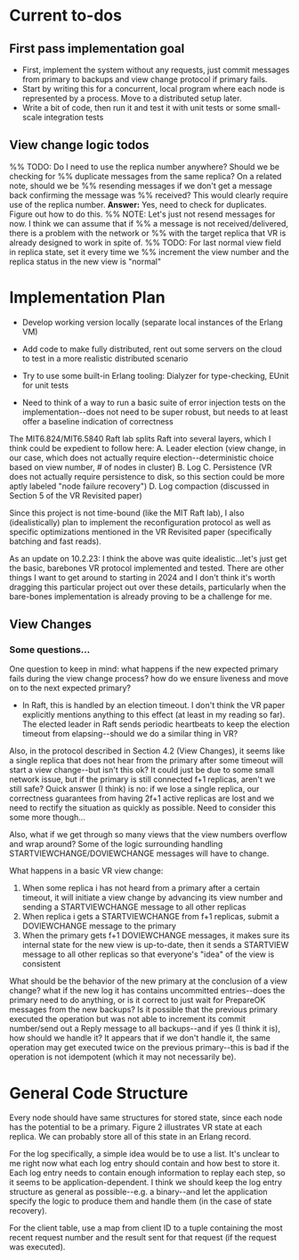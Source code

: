 # Current to-dos
## First pass implementation goal
- First, implement the system without any requests, just commit messages 
from primary to backups and view change protocol if primary fails.
- Start by writing this for a concurrent, local program where each node
is represented by a process. Move to a distributed setup later.
- Write a bit of code, then run it and test it with unit tests or some
small-scale integration tests

## View change logic todos
%% TODO: Do I need to use the replica number anywhere? Should we be checking for
%% duplicate messages from the same replica? On a related note, should we be
%% resending messages if we don't get a message back confirming the message was
%% received? This would clearly require use of the replica number.
**Answer:** Yes, need to check for duplicates. Figure out how to do this.
%% NOTE: Let's just not resend messages for now. I think we can assume that if 
%% a message is not received/delivered, there is a problem with the network or
%% with the target replica that VR is already designed to work in spite of.
%% TODO: For last normal view field in replica state, set it every time we 
%% increment the view number and the replica status in the new view is "normal"

# Implementation Plan
- Develop working version locally (separate local instances of the Erlang VM)
- Add code to make fully distributed, rent out some servers on the cloud to 
test in a more realistic distributed scenario

- Try to use some built-in Erlang tooling: Dialyzer for type-checking, EUnit for
unit tests

- Need to think of a way to run a basic suite of error injection tests on the 
implementation--does not need to be super robust, but needs to at least offer
a baseline indication of correctness

The MIT6.824/MIT6.5840 Raft lab splits Raft into several layers, which I think
could be expedient to follow here:
A. Leader election (view change, in our case, which does not actually require
election--deterministic choice based on view number, # of nodes in cluster)
B. Log
C. Persistence (VR does not actually require persistence to disk, so this
section could be more aptly labeled "node failure recovery")
D. Log compaction (discussed in Section 5 of the VR Revisited paper)

Since this project is not time-bound (like the MIT Raft lab), I also 
(idealistically) plan to implement the reconfiguration protocol as well as 
specific optimizations mentioned in the VR Revisited paper (specifically 
batching and fast reads).

As an update on 10.2.23: I think the above was quite idealistic...let's just get
the basic, barebones VR protocol implemented and tested. There are other things
I want to get around to starting in 2024 and I don't think it's worth dragging
this particular project out over these details, particularly when the bare-bones
implementation is already proving to be a challenge for me.

## View Changes
### Some questions...
One question to keep in mind: what happens if the new expected primary fails 
during the view change process? how do we ensure liveness and move on to the 
next expected primary?
- In Raft, this is handled by an election timeout. I don't think the VR paper 
explicitly mentions anything to this effect (at least in my reading so far).
The elected leader in Raft sends periodic heartbeats to keep the election
timeout from elapsing--should we do a similar thing in VR?

Also, in the protocol described in Section 4.2 (View Changes), it seems like a 
single replica that does not hear from the primary after some timeout will 
start a view change--but isn't this ok? It could just be due to some small
network issue, but if the primary is still connected f+1 replicas, aren't we
still safe? Quick answer (I think) is no: if we lose a single replica, our 
correctness guarantees from having 2f+1 active replicas are lost and we need
to rectify the situation as quickly as possible. Need to consider this some 
more though...

Also, what if we get through so many views that the view numbers overflow and
wrap around? Some of the logic surrounding handling STARTVIEWCHANGE/DOVIEWCHANGE
messages will have to change.

What happens in a basic VR view change:
1. When some replica i has not heard from a primary after a certain timeout, it
will initiate a view change by advancing its view number and sending a
STARTVIEWCHANGE message to all other replicas
2. When replica i gets a STARTVIEWCHANGE from f+1 replicas, submit a DOVIEWCHANGE
message to the primary
3. When the primary gets f+1 DOVIEWCHANGE messages, it makes sure its internal
state for the new view is up-to-date, then it sends a STARTVIEW message to all 
other replicas so that everyone's "idea" of the view is consistent

What should be the behavior of the new primary at the conclusion of a view
change? what if the new log it has contains uncommitted entries--does the primary
need to do anything, or is it correct to just wait for PrepareOK messages from
the new backups? Is it possible that the previous primary executed the operation
but was not able to increment its commit number/send out a Reply message to all
backups--and if yes (I think it is), how should we handle it? It appears that if
we don't handle it, the same operation may get executed twice on the previous 
primary--this is bad if the operation is not idempotent (which it may not 
necessarily be).

# General Code Structure
Every node should have same structures for stored state, since each node has the
potential to be a primary. Figure 2 illustrates VR state at each replica. We
can probably store all of this state in an Erlang record.

For the log specifically, a simple idea would be to use a list. It's unclear to
me right now what each log entry should contain and how best to store it. Each
log entry needs to contain enough information to replay each step, so it seems 
to be application-dependent. I think we should keep the log entry structure as
general as possible--e.g. a binary--and let the application specify the logic
to produce them and handle them (in the case of state recovery).

For the client table, use a map from client ID to a tuple containing the most
recent request number and the result sent for that request (if the request was
executed). 


